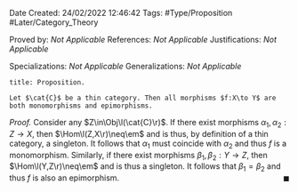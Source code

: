 <div class="topSpace"></div>

Date Created: 24/02/2022 12:46:42
Tags: #Type/Proposition #Later/Category_Theory

Proved by: _Not Applicable_
References: _Not Applicable_
Justifications: _Not Applicable_

Specializations: _Not Applicable_
Generalizations: _Not Applicable_

``` ad-Proposition
title: Proposition.

Let $\cat{C}$ be a thin category. Then all morphisms $f:X\to Y$ are both monomorphisms and epimorphisms.

```

<i>Proof.</i> Consider any $Z\in\Obj\l(\cat{C}\r)$. If there exist morphisms $\alpha_1,\alpha_2:Z\to X$, then $\Hom\l(Z,X\r)\neq\em$ and is thus, by definition of a thin category, a singleton. It follows that $\alpha_1$ must coincide with $\alpha_2$ and thus $f$ is a monomorphism. Similarly, if there exist morphisms $\beta_1,\beta_2:Y\to Z$, then $\Hom\l(Y,Z\r)\neq\em$ and is thus a singleton. It follows that $\beta_1=\beta_2$ and thus $f$ is also an epimorphism.<span style="float:right;">$\blacksquare$</span>
